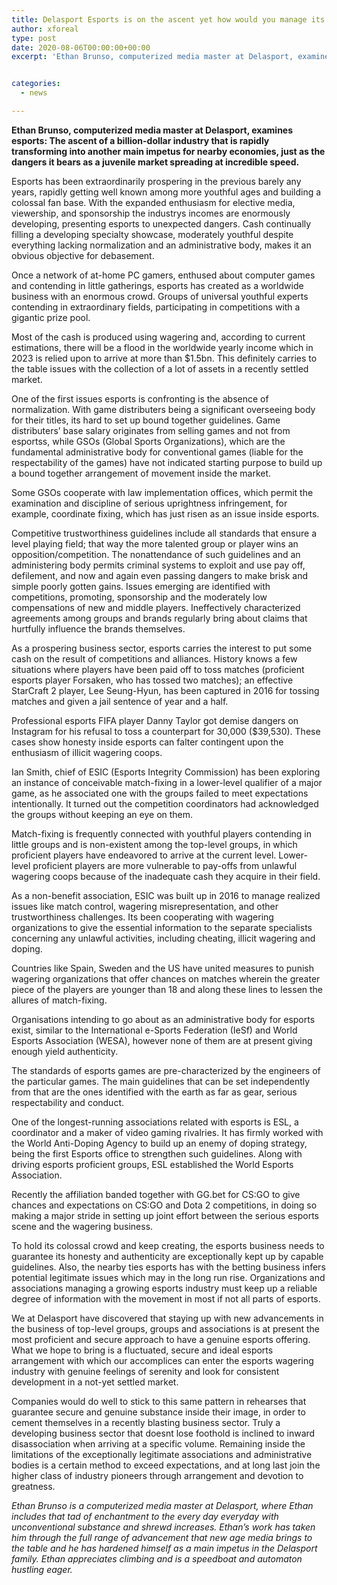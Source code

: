 ```yaml
---
title: Delasport Esports is on the ascent yet how would you manage its dangers
author: xforeal 
type: post
date: 2020-08-06T00:00:00+00:00
excerpt: 'Ethan Brunso, computerized media master at Delasport, examines esports: The ascent of a billion-dollar industry that is rapidly transforming into another main impetus for nearby economies, just as the dangers it bears as a juvenile market spreading at incredible velocity '


categories:
  - news

---
```

**Ethan Brunso, computerized media master at Delasport, examines esports: The ascent of a billion-dollar industry that is rapidly transforming into another main impetus for nearby economies, just as the dangers it bears as a juvenile market spreading at incredible speed.** 

Esports has been extraordinarily prospering in the previous barely any years, rapidly getting well known among more youthful ages and building a colossal fan base. With the expanded enthusiasm for elective media, viewership, and sponsorship the industrys incomes are enormously developing, presenting esports to unexpected dangers. Cash continually filling a developing specialty showcase, moderately youthful despite everything lacking normalization and an administrative body, makes it an obvious objective for debasement. 

Once a network of at-home PC gamers, enthused about computer games and contending in little gatherings, esports has created as a worldwide business with an enormous crowd. Groups of universal youthful experts contending in extraordinary fields, participating in competitions with a gigantic prize pool. 

Most of the cash is produced using wagering and, according to current estimations, there will be a flood in the worldwide yearly income which in 2023 is relied upon to arrive at more than $1.5bn. This definitely carries to the table issues with the collection of a lot of assets in a recently settled market. 

One of the first issues esports is confronting is the absence of normalization. With game distributers being a significant overseeing body for their titles, its hard to set up bound together guidelines. Game distributers&#8217; base salary originates from selling games and not from esportss, while GSOs (Global Sports Organizations), which are the fundamental administrative body for conventional games (liable for the respectability of the games) have not indicated starting purpose to build up a bound together arrangement of movement inside the market. 

Some GSOs cooperate with law implementation offices, which permit the examination and discipline of serious uprightness infringement, for example, coordinate fixing, which has just risen as an issue inside esports. 

Competitive trustworthiness guidelines include all standards that ensure a level playing field; that way the more talented group or player wins an opposition/competition. The nonattendance of such guidelines and an administering body permits criminal systems to exploit and use pay off, defilement, and now and again even passing dangers to make brisk and simple poorly gotten gains. Issues emerging are identified with competitions, promoting, sponsorship and the moderately low compensations of new and middle players. Ineffectively characterized agreements among groups and brands regularly bring about claims that hurtfully influence the brands themselves. 

As a prospering business sector, esports carries the interest to put some cash on the result of competitions and alliances. History knows a few situations where players have been paid off to toss matches (proficient esports player Forsaken, who has tossed two matches); an effective StarCraft 2 player, Lee Seung-Hyun, has been captured in 2016 for tossing matches and given a jail sentence of year and a half. 

Professional esports FIFA player Danny Taylor got demise dangers on Instagram for his refusal to toss a counterpart for 30,000 ($39,530). These cases show honesty inside esports can falter contingent upon the enthusiasm of illicit wagering coops. 

Ian Smith, chief of ESIC (Esports Integrity Commission) has been exploring an instance of conceivable match-fixing in a lower-level qualifier of a major game, as he associated one with the groups failed to meet expectations intentionally. It turned out the competition coordinators had acknowledged the groups without keeping an eye on them. 

Match-fixing is frequently connected with youthful players contending in little groups and is non-existent among the top-level groups, in which proficient players have endeavored to arrive at the current level. Lower-level proficient players are more vulnerable to pay-offs from unlawful wagering coops because of the inadequate cash they acquire in their field. 

As a non-benefit association, ESIC was built up in 2016 to manage realized issues like match control, wagering misrepresentation, and other trustworthiness challenges. Its been cooperating with wagering organizations to give the essential information to the separate specialists concerning any unlawful activities, including cheating, illicit wagering and doping. 

Countries like Spain, Sweden and the US have united measures to punish wagering organizations that offer chances on matches wherein the greater piece of the players are younger than 18 and along these lines to lessen the allures of match-fixing. 

Organisations intending to go about as an administrative body for esports exist, similar to the International e-Sports Federation (IeSf) and World Esports Association (WESA), however none of them are at present giving enough yield authenticity. 

The standards of esports games are pre-characterized by the engineers of the particular games. The main guidelines that can be set independently from that are the ones identified with the earth as far as gear, serious respectability and conduct. 

One of the longest-running associations related with esports is ESL, a coordinator and a maker of video gaming rivalries. It has firmly worked with the World Anti-Doping Agency to build up an enemy of doping strategy, being the first Esports office to strengthen such guidelines. Along with driving esports proficient groups, ESL established the World Esports Association. 

Recently the affiliation banded together with GG.bet for CS:GO to give chances and expectations on CS:GO and Dota 2 competitions, in doing so making a major stride in setting up joint effort between the serious esports scene and the wagering business. 

To hold its colossal crowd and keep creating, the esports business needs to guarantee its honesty and authenticity are exceptionally kept up by capable guidelines. Also, the nearby ties esports has with the betting business infers potential legitimate issues which may in the long run rise. Organizations and associations managing a growing esports industry must keep up a reliable degree of information with the movement in most if not all parts of esports. 

We at Delasport have discovered that staying up with new advancements in the business of top-level groups, groups and associations is at present the most proficient and secure approach to have a genuine esports offering. What we hope to bring is a fluctuated, secure and ideal esports arrangement with which our accomplices can enter the esports wagering industry with genuine feelings of serenity and look for consistent development in a not-yet settled market. 

Companies would do well to stick to this same pattern in rehearses that guarantee secure and genuine substance inside their image, in order to cement themselves in a recently blasting business sector. Truly a developing business sector that doesnt lose foothold is inclined to inward disassociation when arriving at a specific volume. Remaining inside the limitations of the exceptionally legitimate associations and administrative bodies is a certain method to exceed expectations, and at long last join the higher class of industry pioneers through arrangement and devotion to greatness. 

_Ethan Brunso is a computerized media master at Delasport, where Ethan includes that tad of enchantment to the every day everyday with unconventional substance and shrewd increases. Ethan&#8217;s work has taken him through the full range of advancement that new age media brings to the table and he has hardened himself as a main impetus in the Delasport family._ _Ethan appreciates climbing and is a speedboat and automaton hustling eager._